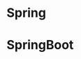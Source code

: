 

# Spring











# SpringBoot





















































































































